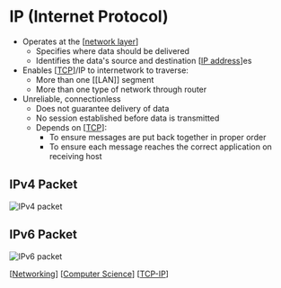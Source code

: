 # IP (Internet Protocol)

- Operates at the [[network layer]]
  - Specifies where data should be delivered
  - Identifies the data's source and destination [[IP address]]es
- Enables [[TCP]]/IP to internetwork to traverse:
  - More than one [[LAN]] segment
  - More than one type of network through router
- Unreliable, connectionless
  - Does not guarantee delivery of data
  - No session established before data is transmitted
  - Depends on [[TCP]]:
    - To ensure messages are put back together in proper order
    - To ensure each message reaches the correct application on receiving host

## IPv4 Packet

![IPv4 packet](/assets/second-brain/2020-09-29-17-40-14.png)

## IPv6 Packet

![IPv6 packet](/assets/second-brain/2020-09-29-17-40-40.png)

[[Networking]] [[Computer Science]] [[TCP-IP]]

[//begin]: # "Autogenerated link references for markdown compatibility"
[network layer]: network-layer "Network Layer (Layer 3)"
[IP address]: ip-address "IP Address"
[TCP]: tcp "TCP (Transmission Control Protocol)"
[Networking]: networking "Networking"
[Computer Science]: computer-science "Computer Science"
[TCP-IP]: tcp-ip "TCP/IP"
[//end]: # "Autogenerated link references"
